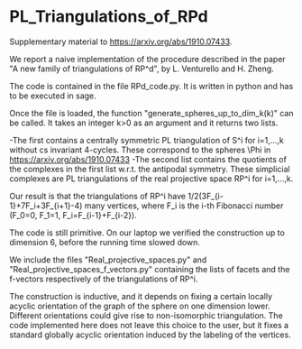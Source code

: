 # PL_Triangulations_of_RPd
Supplementary material to https://arxiv.org/abs/1910.07433.

We report a naive implementation of the procedure described in the paper "A new family of triangulations of RP^d", by L. Venturello and H. Zheng.

The code is contained in the file RPd_code.py. It is written in python and has to be executed in sage.

Once the file is loaded, the function "generate_spheres_up_to_dim_k(k)" can be called. It takes an integer k>0 as an argument and it returns two lists.

-The first contains a centrally symmetric PL triangulation of S^i for i=1,...,k without cs invariant 4-cycles. These correspond to the spheres \Phi in https://arxiv.org/abs/1910.07433
-The second list contains the quotients of the complexes in the first list w.r.t. the antipodal symmetry. These simplicial complexes are PL triangulations of the real projective space RP^i for i=1,...,k.

Our result is that the triangulations of RP^i have 1/2(3F_{i-1}+7F_i+3F_{i+1}-4) many vertices, where F_i is the i-th Fibonacci number (F_0=0, F_1=1, F_i=F_{i-1}+F_{i-2}).

The code is still primitive. On our laptop we verified the construction up to dimension 6, before the running time slowed down.

We include the files "Real_projective_spaces.py" and "Real_projective_spaces_f_vectors.py" containing the lists of facets and the f-vectors respectively of the triangulations of RP^i.

The construction is inductive, and it depends on fixing a certain locally acyclic orientation of the graph of the sphere on one dimension lower. Different orientations could give rise to non-isomorphic triangulation. The code implemented here does not leave this choice to the user, but it fixes a standard globally acyclic orientation induced by the labeling of the vertices.

